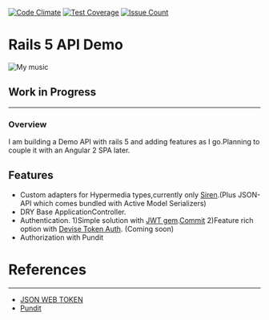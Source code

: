 [![Code Climate](https://codeclimate.com/github/drumaddict/mymusic-rails-api/badges/gpa.svg)](https://codeclimate.com/github/drumaddict/mymusic-rails-api)
[![Test Coverage](https://codeclimate.com/github/drumaddict/mymusic-rails-api/badges/coverage.svg)](https://codeclimate.com/github/drumaddict/mymusic-rails-api/coverage)
[![Issue Count](https://codeclimate.com/github/drumaddict/mymusic-rails-api/badges/issue_count.svg)](https://codeclimate.com/github/drumaddict/mymusic-rails-api)

# Rails 5 API Demo
![My music](https://github.com/drumaddict/mymusic-rails-api/blob/master/mymusic.png)

## Work in Progress
----
### Overview
I am building a Demo API with rails 5 and adding features as I go.Planning to couple it with an Angular 2 SPA later.

## Features
* Custom adapters for Hypermedia types,currently only [Siren](https://github.com/kevinswiber/siren).(Plus JSON-API which comes bundled with Active Model Serializers)
* DRY Base ApplicationController.
* Authentication.
 1)Simple solution with [JWT gem](https://github.com/jwt/ruby-jwt).[Commit](https://github.com/drumaddict/mymusic-rails-api/commit/cf68bf36fd740bf38453d9cffc0d046d3f9be1d4)
 2)Feature rich option with [Devise Token Auth](https://github.com/lynndylanhurley/devise_token_auth). (Coming soon)
* Authorization with Pundit

# References
----
* [JSON WEB TOKEN ](https://jwt.io/)
* [Pundit](https://github.com/elabs/pundit)